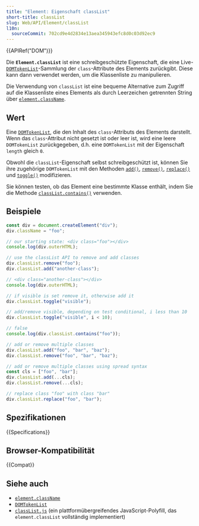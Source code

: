 ```yaml
---
title: "Element: Eigenschaft classList"
short-title: classList
slug: Web/API/Element/classList
l10n:
  sourceCommit: 702cd9e4d2834e13aea345943efc8d0c03d92ec9
---
```


{{APIRef("DOM")}}

Die **`Element.classList`** ist eine schreibgeschützte Eigenschaft, die eine Live-[`DOMTokenList`](/de/docs/Web/API/DOMTokenList)-Sammlung der `class`-Attribute des Elements zurückgibt. Diese kann dann verwendet werden, um die Klassenliste zu manipulieren.

Die Verwendung von `classList` ist eine bequeme Alternative zum Zugriff auf die Klassenliste eines Elements als durch Leerzeichen getrennten String über [`element.className`](/de/docs/Web/API/Element/className).

## Wert

Eine [`DOMTokenList`](/de/docs/Web/API/DOMTokenList), die den Inhalt des `class`-Attributs des Elements darstellt. Wenn das `class`-Attribut nicht gesetzt ist oder leer ist, wird eine leere `DOMTokenList` zurückgegeben, d.h. eine `DOMTokenList` mit der Eigenschaft `length` gleich `0`.

Obwohl die `classList`-Eigenschaft selbst schreibgeschützt ist, können Sie ihre zugehörige `DOMTokenList` mit den Methoden [`add()`](/de/docs/Web/API/DOMTokenList/add), [`remove()`](/de/docs/Web/API/DOMTokenList/remove), [`replace()`](/de/docs/Web/API/DOMTokenList/replace) und [`toggle()`](/de/docs/Web/API/DOMTokenList/toggle) modifizieren.

Sie können testen, ob das Element eine bestimmte Klasse enthält, indem Sie die Methode [`classList.contains()`](/de/docs/Web/API/DOMTokenList/contains) verwenden.

## Beispiele

```js
const div = document.createElement("div");
div.className = "foo";

// our starting state: <div class="foo"></div>
console.log(div.outerHTML);

// use the classList API to remove and add classes
div.classList.remove("foo");
div.classList.add("another-class");

// <div class="another-class"></div>
console.log(div.outerHTML);

// if visible is set remove it, otherwise add it
div.classList.toggle("visible");

// add/remove visible, depending on test conditional, i less than 10
div.classList.toggle("visible", i < 10);

// false
console.log(div.classList.contains("foo"));

// add or remove multiple classes
div.classList.add("foo", "bar", "baz");
div.classList.remove("foo", "bar", "baz");

// add or remove multiple classes using spread syntax
const cls = ["foo", "bar"];
div.classList.add(...cls);
div.classList.remove(...cls);

// replace class "foo" with class "bar"
div.classList.replace("foo", "bar");
```

## Spezifikationen

{{Specifications}}

## Browser-Kompatibilität

{{Compat}}

## Siehe auch

- [`element.className`](/de/docs/Web/API/Element/className)
- [`DOMTokenList`](/de/docs/Web/API/DOMTokenList)
- [`classList.js`](https://github.com/eligrey/classList.js) (ein plattformübergreifendes JavaScript-Polyfill, das `element.classList` vollständig implementiert)
